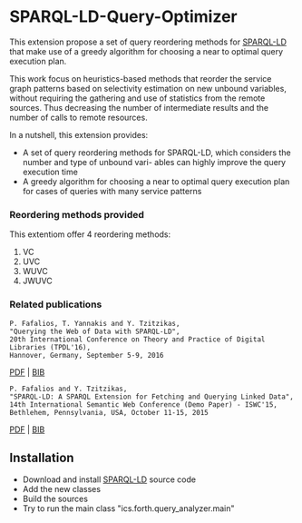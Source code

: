 # SPARQL-LD-Query-Optimizer

This extension propose a set of query 
reordering methods for [SPARQL-LD](https://github.com/fafalios/sparql-ld "SPARQL-LD") that make use of a greedy
algorithm for choosing a near to optimal query execution plan. 

This work focus on heuristics-based methods that reorder the service graph patterns based on selectivity 
estimation on new unbound variables, without requiring the gathering
and use of statistics from the remote sources. Thus decreasing the
number of intermediate results and the number of calls to remote resources.

In a nutshell, this extension provides:
* A set of query reordering methods for SPARQL-LD, which considers the number and type of unbound vari-
ables can highly improve the query execution time
* A greedy algorithm for choosing a near to optimal query execution plan for cases of queries with many service patterns


### Reordering methods provided
This extentiom offer 4 reordering methods: 
1. VC
2. UVC
3. WUVC
4. JWUVC

### Related publications

```
P. Fafalios, T. Yannakis and Y. Tzitzikas,
"Querying the Web of Data with SPARQL-LD", 
20th International Conference on Theory and Practice of Digital Libraries (TPDL'16), 
Hannover, Germany, September 5-9, 2016
``` 
[PDF](http://l3s.de/~fafalios/files/pubs/fafalios_2016_tpdl.pdf) | [BIB](http://l3s.de/~fafalios/files/bibs/fafalios2016sparql-ld.bib)
 
```
P. Fafalios and Y. Tzitzikas,
"SPARQL-LD: A SPARQL Extension for Fetching and Querying Linked Data", 
14th International Semantic Web Conference (Demo Paper) - ISWC'15, 
Bethlehem, Pennsylvania, USA, October 11-15, 2015 
``` 
[PDF](http://users.ics.forth.gr/~fafalios/files/pubs/fafalios_2015_sparql-ld.pdf) | [BIB](http://users.ics.forth.gr/~fafalios/files/bibs/fafalios2015sparql.bib)


## Installation

- Download and install [SPARQL-LD](https://github.com/fafalios/sparql-ld "SPARQL-LD") source code
- Add the new classes
- Build the sources
- Try to run the main class "ics.forth.query_analyzer.main"
